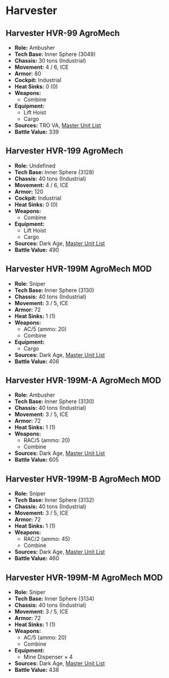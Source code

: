 # Harvester
## Harvester HVR-99 AgroMech
- **Role:** Ambusher
- **Tech Base:** Inner Sphere (3049)
- **Chassis:** 30 tons (Industrial)
- **Movement:** 4 / 6, ICE
- **Armor:** 80
- **Cockpit:** Industrial
- **Heat Sinks:** 0 (0)
- **Weapons:**
  - Combine
- **Equipment:**
  - Lift Hoist
  - Cargo
- **Sources:** TRO VA, [Master Unit List](http://masterunitlist.info/Unit/Details/4264/harvester-hvr-99-agromech)
- **Battle Value:** 339

## Harvester HVR-199 AgroMech
- **Role:** Undefined
- **Tech Base:** Inner Sphere (3128)
- **Chassis:** 40 tons (Industrial)
- **Movement:** 4 / 6, ICE
- **Armor:** 120
- **Cockpit:** Industrial
- **Heat Sinks:** 0 (0)
- **Weapons:**
  - Combine
- **Equipment:**
  - Lift Hoist
  - Cargo
- **Sources:** Dark Age, [Master Unit List](http://masterunitlist.info/Unit/Details/7860/harvester-hvr-199-agromech)
- **Battle Value:** 490

## Harvester HVR-199M AgroMech MOD
- **Role:** Sniper
- **Tech Base:** Inner Sphere (3130)
- **Chassis:** 40 tons (Industrial)
- **Movement:** 3 / 5, ICE
- **Armor:** 72
- **Heat Sinks:** 1 (1)
- **Weapons:**
  - AC/5 (ammo: 20)
  - Combine
- **Equipment:**
  - Cargo
- **Sources:** Dark Age, [Master Unit List](http://masterunitlist.info/Unit/Details/7861/harvester-hvr-199m-agromech-mod)
- **Battle Value:** 406

## Harvester HVR-199M-A AgroMech MOD
- **Role:** Ambusher
- **Tech Base:** Inner Sphere (3130)
- **Chassis:** 40 tons (Industrial)
- **Movement:** 3 / 5, ICE
- **Armor:** 72
- **Heat Sinks:** 1 (1)
- **Weapons:**
  - RAC/5 (ammo: 20)
  - Combine
- **Sources:** Dark Age, [Master Unit List](http://masterunitlist.info/Unit/Details/7862/harvester-hvr-199m-a-agromech-mod)
- **Battle Value:** 605

## Harvester HVR-199M-B AgroMech MOD
- **Role:** Sniper
- **Tech Base:** Inner Sphere (3132)
- **Chassis:** 40 tons (Industrial)
- **Movement:** 3 / 5, ICE
- **Armor:** 72
- **Heat Sinks:** 1 (1)
- **Weapons:**
  - RAC/2 (ammo: 45)
  - Combine
- **Sources:** Dark Age, [Master Unit List](http://masterunitlist.info/Unit/Details/7863/harvester-hvr-199m-b-agromech-mod)
- **Battle Value:** 460

## Harvester HVR-199M-M AgroMech MOD
- **Role:** Sniper
- **Tech Base:** Inner Sphere (3134)
- **Chassis:** 40 tons (Industrial)
- **Movement:** 3 / 5, ICE
- **Armor:** 72
- **Heat Sinks:** 1 (1)
- **Weapons:**
  - AC/5 (ammo: 20)
  - Combine
- **Equipment:**
  - Mine Dispenser × 4
- **Sources:** Dark Age, [Master Unit List](http://masterunitlist.info/Unit/Details/7864/harvester-hvr-199m-m-agromech-mod)
- **Battle Value:** 438

